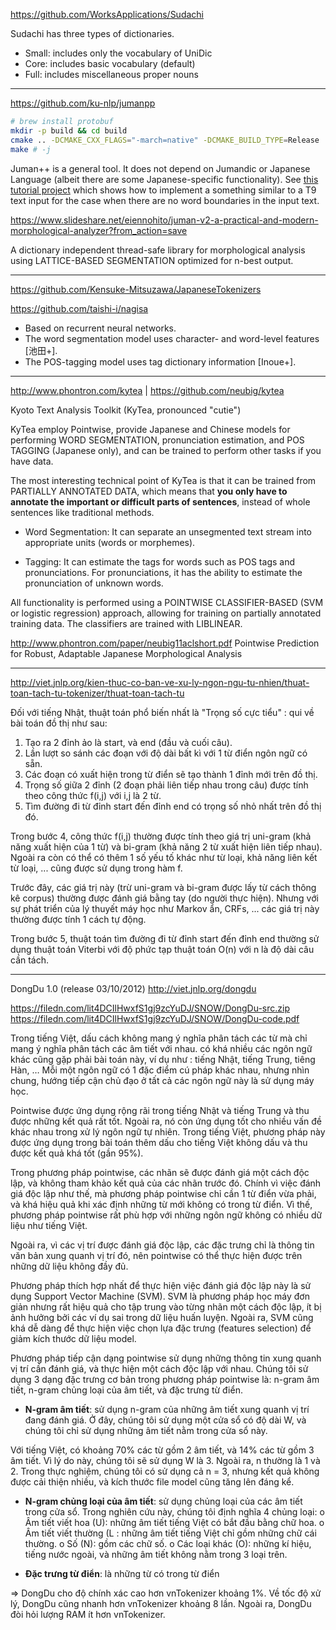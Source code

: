 https://github.com/WorksApplications/Sudachi

Sudachi has three types of dictionaries.

* Small: includes only the vocabulary of UniDic
* Core: includes basic vocabulary (default)
* Full: includes miscellaneous proper nouns


- - -

https://github.com/ku-nlp/jumanpp

```sh
# brew install protobuf
mkdir -p build && cd build
cmake .. -DCMAKE_CXX_FLAGS="-march=native" -DCMAKE_BUILD_TYPE=Release
make # -j
```

Juman++ is a general tool. It does not depend on Jumandic or Japanese Language (albeit there are some Japanese-specific functionality). See [this tutorial project](https://github.com/eiennohito/jumanpp-t9) which shows how to implement a something similar to a T9 text input for the case when there are no word boundaries in the input text.


https://www.slideshare.net/eiennohito/juman-v2-a-practical-and-modern-morphological-analyzer?from_action=save

A dictionary independent thread-safe library for morphological analysis using LATTICE-BASED SEGMENTATION optimized for n-best output.


- - -

https://github.com/Kensuke-Mitsuzawa/JapaneseTokenizers

https://github.com/taishi-i/nagisa

* Based on recurrent neural networks.
* The word segmentation model uses character- and word-level features [池田+].
* The POS-tagging model uses tag dictionary information [Inoue+].

- - -

http://www.phontron.com/kytea | https://github.com/neubig/kytea

Kyoto Text Analysis Toolkit (KyTea, pronounced "cutie")

KyTea employ Pointwise, provide Japanese and Chinese models for performing WORD SEGMENTATION, pronunciation estimation, and POS TAGGING (Japanese only), and can be trained to perform other tasks if you have data.

The most interesting technical point of KyTea is that it can be trained from PARTIALLY ANNOTATED DATA, which means that __you only have to annotate the important or difficult parts of sentences__, instead of whole sentences like traditional methods.

* Word Segmentation: It can separate an unsegmented text stream into appropriate units (words or morphemes).

* Tagging: It can estimate the tags for words such as POS tags and pronunciations. For pronunciations, it has the ability to estimate the pronunciation of unknown words.

All functionality is performed using a POINTWISE CLASSIFIER-BASED (SVM or logistic regression) approach, allowing for training on partially annotated training data. The classifiers are trained with LIBLINEAR.


http://www.phontron.com/paper/neubig11aclshort.pdf
Pointwise Prediction for Robust, Adaptable Japanese Morphological Analysis


- - -

http://viet.jnlp.org/kien-thuc-co-ban-ve-xu-ly-ngon-ngu-tu-nhien/thuat-toan-tach-tu-tokenizer/thuat-toan-tach-tu

Đối với tiếng Nhật, thuật toán phổ biến nhất là "Trọng số cực tiểu" : qui về bài toán đồ thị như sau: 
1. Tạo ra 2 đỉnh ảo là start, và end (đầu và cuối câu).
2. Lần lượt so sánh các đoạn với độ dài bất kì với 1 từ điển ngôn ngữ có sẵn.
3. Các đoạn có xuất hiện trong từ điển sẽ tạo thành 1 đỉnh mới trên đồ thị.
4. Trọng số giữa 2 đỉnh (2 đoạn phải liên tiếp nhau trong câu) được tính theo công thức f(i,j) với i,j là 2 từ.
5. Tìm đường đi từ đỉnh start đến đỉnh end có trọng số nhỏ nhất trên đồ thị đó. 

Trong bước 4, công thức f(i,j) thường được tính theo giá trị uni-gram (khả năng xuất hiện của 1 từ) và bi-gram (khả năng 2 từ xuất hiện liên tiếp nhau). Ngoài ra còn có thể có thêm 1 số yếu tố khác như từ loại, khả năng liên kết từ loại, ... cũng được sử dụng trong hàm f.

Trước đây, các giá trị này (trừ uni-gram và bi-gram được lấy từ cách thông kê corpus) thường được đánh giá bằng tay (do người thực hiện).  Nhưng với sự phát triển của lý thuyết máy học như Markov ẩn, CRFs, ... các giá trị này thường được tính 1 cách tự động. 

Trong bước 5, thuật toán tìm đường đi từ đỉnh start đến đỉnh end thường sử dụng thuật toán Viterbi với độ phức tạp thuật toán O(n) với n là độ dài câu cần tách.

- - -

DongDu 1.0 (release 03/10/2012)  http://viet.jnlp.org/dongdu

https://filedn.com/lit4DCIlHwxfS1gj9zcYuDJ/SNOW/DongDu-src.zip
https://filedn.com/lit4DCIlHwxfS1gj9zcYuDJ/SNOW/DongDu-code.pdf


Trong tiếng Việt, dấu cách không mang ý nghĩa phân tách các từ mà chỉ mang ý nghĩa phân tách các âm tiết với nhau. có khá nhiều các ngôn ngữ khác cũng gặp phải bài toán này, ví dụ như : tiếng Nhật, tiếng Trung, tiêng Hàn, … Mỗi một ngôn ngữ có 1 đặc điểm cú pháp khác nhau, nhưng nhìn chung, hướng tiếp cận chủ đạo ở tất cả các ngôn ngữ này là sử dụng máy học.

Pointwise được ứng dụng rộng rãi trong tiếng Nhật và tiếng Trung và thu được những kết quả rất tốt. Ngoài ra, nó còn ứng dụng tốt cho nhiều vấn đề khác nhau trong xử lý ngôn ngữ tự nhiên. Trong tiếng Việt, phương pháp này được ứng dụng trong bài toán thêm dấu cho tiếng Việt không dấu và thu được kết quả khá tốt (gần 95%).

Trong phương pháp pointwise, các nhãn sẽ được đánh giá một cách độc lập, và không tham khảo kết quả của các nhãn trước đó. Chính vì việc đánh giá độc lập như thế, mà phương pháp pointwise chỉ cần 1 từ điển vừa phải, và khá hiệu quả khi xác định những từ mới không có trong từ điển. Vì thế, phương pháp pointwise rất phù hợp với những ngôn ngữ không có nhiều dữ liệu như tiếng Việt.

Ngoài ra, vì các vị trí được đánh giá độc lập, các đặc trưng chỉ là thông tin văn bản xung quanh vị trí đó, nên pointwise có thể thực hiện được trên những dữ liệu không đầy đủ.

Phương pháp thích hợp nhất để thực hiện việc đánh giá độc lập này là sử dụng Support Vector Machine (SVM). SVM là phương pháp học máy đơn giản nhưng rất hiệu quả cho tập trung vào từng nhãn một cách độc lập, ít bị ảnh hưởng bởi các ví dụ sai trong dữ liệu huấn luyện. Ngoài ra, SVM cũng khá dễ dàng để thực hiện việc chọn lựa đặc trưng (features selection) để giảm kích thước dữ liệu model.

Phương pháp tiếp cận dạng pointwise sử dụng những thông tin xung quanh vị trí cần đánh giá, và thực hiện một cách độc lập với nhau. Chúng tôi sử dụng 3 dạng đặc trưng cơ bản trong phương pháp pointwise là: n-gram âm tiết, n-gram chủng loại của âm tiết, và đặc trưng từ điển.

* __N-gram âm tiết__: sử dụng n-gram của những âm tiết xung quanh vị trí đang đánh giá. Ở đây, chúng tôi sử dụng một cửa sổ có độ dài W, và chúng tôi chỉ sử dụng những âm tiết nằm trong cửa sổ này.

Với tiếng Việt, có khoảng 70% các từ gồm 2 âm tiết, và 14% các từ gồm 3 âm tiết. Vì lý do này, chúng tôi sẽ sử dụng W là 3. Ngoài ra, n thường là 1 và 2. Trong thực nghiệm, chúng tôi có sử dụng cả n = 3, nhưng kết quả không được cải thiện nhiều, và kích thước file model cũng tăng lên đáng kể.

* __N-gram chủng loại của âm tiết__: sử dụng chủng loại của các âm tiết trong cửa sổ. Trong nghiên cứu này, chúng tôi định nghĩa 4 chủng loại:
   o Âm tiết viết hoa (U): những âm tiết tiếng Việt có bắt đầu bằng chữ hoa.
   o Âm tiết viết thường (L : những âm tiết tiếng Việt chỉ gồm những chữ cái thường.
   o Số (N): gồm các chữ số.
   o Các loại khác (O): những kí hiệu, tiếng nước ngoài, và những âm tiết không nằm trong 3 loại trên.

* __Đặc trưng từ điển__: là những từ có trong từ điển

=> DongDu cho độ chính xác cao hơn vnTokenizer khoảng 1%. Về tốc độ xử lý, DongDu cũng nhanh hơn vnTokenizer khoảng 8 lần. Ngoài ra, DongDu đòi hỏi lượng RAM ít hơn vnTokenizer.
